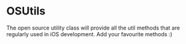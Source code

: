 OSUtils
=======

The open source utility class will provide all the util methods that are regularly used in iOS development.
Add your favourite methods :)
